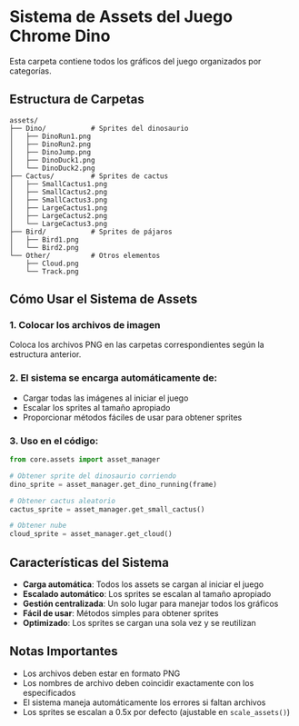 # Sistema de Assets del Juego Chrome Dino

Esta carpeta contiene todos los gráficos del juego organizados por categorías.

## Estructura de Carpetas

```
assets/
├── Dino/           # Sprites del dinosaurio
│   ├── DinoRun1.png
│   ├── DinoRun2.png
│   ├── DinoJump.png
│   ├── DinoDuck1.png
│   └── DinoDuck2.png
├── Cactus/         # Sprites de cactus
│   ├── SmallCactus1.png
│   ├── SmallCactus2.png
│   ├── SmallCactus3.png
│   ├── LargeCactus1.png
│   ├── LargeCactus2.png
│   └── LargeCactus3.png
├── Bird/           # Sprites de pájaros
│   ├── Bird1.png
│   └── Bird2.png
└── Other/          # Otros elementos
    ├── Cloud.png
    └── Track.png
```

## Cómo Usar el Sistema de Assets

### 1. Colocar los archivos de imagen
Coloca los archivos PNG en las carpetas correspondientes según la estructura anterior.

### 2. El sistema se encarga automáticamente de:
- Cargar todas las imágenes al iniciar el juego
- Escalar los sprites al tamaño apropiado
- Proporcionar métodos fáciles de usar para obtener sprites

### 3. Uso en el código:
```python
from core.assets import asset_manager

# Obtener sprite del dinosaurio corriendo
dino_sprite = asset_manager.get_dino_running(frame)

# Obtener cactus aleatorio
cactus_sprite = asset_manager.get_small_cactus()

# Obtener nube
cloud_sprite = asset_manager.get_cloud()
```

## Características del Sistema

- **Carga automática**: Todos los assets se cargan al iniciar el juego
- **Escalado automático**: Los sprites se escalan al tamaño apropiado
- **Gestión centralizada**: Un solo lugar para manejar todos los gráficos
- **Fácil de usar**: Métodos simples para obtener sprites
- **Optimizado**: Los sprites se cargan una sola vez y se reutilizan

## Notas Importantes

- Los archivos deben estar en formato PNG
- Los nombres de archivo deben coincidir exactamente con los especificados
- El sistema maneja automáticamente los errores si faltan archivos
- Los sprites se escalan a 0.5x por defecto (ajustable en `scale_assets()`)
